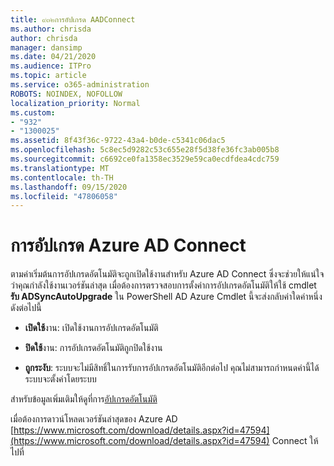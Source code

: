 ```yaml
---
title: ๙๓๒การอัปเกรด AADConnect
ms.author: chrisda
author: chrisda
manager: dansimp
ms.date: 04/21/2020
ms.audience: ITPro
ms.topic: article
ms.service: o365-administration
ROBOTS: NOINDEX, NOFOLLOW
localization_priority: Normal
ms.custom:
- "932"
- "1300025"
ms.assetid: 8f43f36c-9722-43a4-b0de-c5341c06dac5
ms.openlocfilehash: 5c8ec5d9282c53c655e28f5d38fe36fc3ab005b8
ms.sourcegitcommit: c6692ce0fa1358ec3529e59ca0ecdfdea4cdc759
ms.translationtype: MT
ms.contentlocale: th-TH
ms.lasthandoff: 09/15/2020
ms.locfileid: "47806058"
---
```

# <a name="upgrade-azure-ad-connect"></a>การอัปเกรด Azure AD Connect

ตามค่าเริ่มต้นการอัปเกรดอัตโนมัติจะถูกเปิดใช้งานสำหรับ Azure AD Connect ซึ่งจะช่วยให้แน่ใจว่าคุณกำลังใช้งานเวอร์ชันล่าสุด เมื่อต้องการตรวจสอบการตั้งค่าการอัปเกรดอัตโนมัติให้ใช้ cmdlet **รับ ADSyncAutoUpgrade** ใน PowerShell AD Azure Cmdlet นี้จะส่งกลับค่าใดค่าหนึ่งดังต่อไปนี้

- **เปิดใช้**งาน: เปิดใช้งานการอัปเกรดอัตโนมัติ

- **ปิดใช้**งาน: การอัปเกรดอัตโนมัติถูกปิดใช้งาน

- **ถูกระงับ**: ระบบจะไม่มีสิทธิ์ในการรับการอัปเกรดอัตโนมัติอีกต่อไป คุณไม่สามารถกำหนดค่านี้ได้ ระบบจะตั้งค่าโดยระบบ

สำหรับข้อมูลเพิ่มเติมให้ดูที่การ[อัปเกรดอัตโนมัติ](https://docs.microsoft.com/azure/active-directory/connect/active-directory-aadconnect-feature-automatic-upgrade)

เมื่อต้องการดาวน์โหลดเวอร์ชันล่าสุดของ Azure AD [https://www.microsoft.com/download/details.aspx?id=47594](https://www.microsoft.com/download/details.aspx?id=47594) Connect ให้ไปที่
